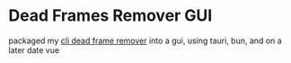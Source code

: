 # Dead Frames Remover GUI

packaged my
[cli dead frame remover](https://github.com/cernoh/dead-frame-remover-cli) into
a gui, using tauri, bun, and on a later date vue
